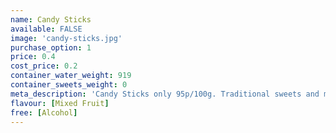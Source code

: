 ```yaml
---
name: Candy Sticks
available: FALSE
image: 'candy-sticks.jpg'
purchase_option: 1
price: 0.4
cost_price: 0.2
container_water_weight: 919
container_sweets_weight: 0
meta_description: 'Candy Sticks only 95p/100g. Traditional sweets and more at Humbugs Confectionery Store. Specialists in satisfying your sweet tooth!'
flavour: [Mixed Fruit]
free: [Alcohol]
---
```

